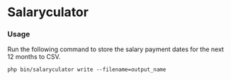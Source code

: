 # Salaryculator
### Usage
Run the following command to store the salary payment dates for the next 12 months to CSV.

`php bin/salaryculator write --filename=output_name`
